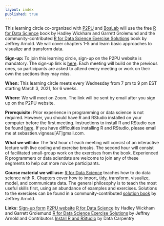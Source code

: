 ```yaml
---
layout: index
published: true
---
```


This learning circle co-organized with [P2PU](https://www.p2pu.org/en/) and [BosLab](https://www.boslab.org/) will use the free [R for Data Science](https://r4ds.had.co.nz/) book by Hadley Wickham and Garrett Grolemund  and the community-contributed [R for Data Science Exercise Solutions](https://jrnold.github.io/r4ds-exercise-solutions/index.html) book by Jeffrey Arnold. We will cover chapters 1-5 and learn basic approaches to visualize and transform data.

**Sign-up:**
To join this learning circle, sign-up on the P2PU website is mandatory. The sign-up link is [here](https://learningcircles.p2pu.org/en/signup/online-1544/). Each meeting will build on the previous ones, so participants are asked to attend every meeting or work on their own the sections they may miss.

**When:**
This learning circle meets every Wednesday from 7 pm to 9 pm EST starting March 3, 2021, for 6 weeks.

**Where:**
We will meet on Zoom. The link will be sent by email after you sign up on the P2PU website.

**Prerequisite:**
Prior experience in programming or data science is not required. However, you should have R and RStudio installed on your computer before the first meeting. Instructions to install R and RStudio can be found [here](https://datacarpentry.org/R-ecology-lesson/#install-r-and-rstudio). If you have difficulties installing R and RStudio, please email me at sebastien.vigneau[AT]gmail.com.

**What we will do:**
The first hour of each meeting will consist of an interactive lecture with live coding and exercise breaks. The second hour will consist of facilitated small-group work on the exercises from the book. Experienced R programmers or data scientists are welcome to join any of these segments to help out more novice participants.

**Course material we will use:**
[R for Data Science](https://r4ds.had.co.nz/) teaches how to do data science with R. Chapters cover how to import, tidy, transform, visualize, model, and communicate data. The general philosophy is to teach the most useful skills first, using an abundance of examples and exercises. Solutions to the exercises can be found in a community-contributed [solution book](https://jrnold.github.io/r4ds-exercise-solutions/) by Jeffrey Arnold.

**Links:**
[Sign-up form](https://learningcircles.p2pu.org/en/signup/online-1544/)
[P2PU website](https://www.p2pu.org/en/)
[R for Data Science](https://r4ds.had.co.nz/) by Hadley Wickham and Garrett Grolemund
[R for Data Science Exercise Solutions](https://jrnold.github.io/r4ds-exercise-solutions/index.html) by Jeffrey Arnold and Contributors
[Install R and RStudio](https://datacarpentry.org/R-ecology-lesson/#install-r-and-rstudio) by Data Carpentry
